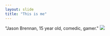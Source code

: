 ```yaml
---
layout: slide
title: "This is me"
---
```

"Jason Brennan, 15 year old, comedic, gamer."
![](https://media.discordapp.net/attachments/750503471182119040/796850069222981662/IMG_20210107_152018.jpg?width=750&height=422)
